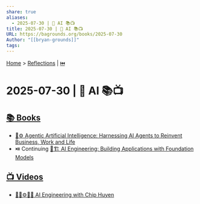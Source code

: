 ```yaml
---
share: true
aliases:
  - 2025-07-30 | 🤖 AI 📚📺
title: 2025-07-30 | 🤖 AI 📚📺
URL: https://bagrounds.org/books/2025-07-30
Author: "[[bryan-grounds]]"
tags: 
---
```

[Home](../index.md) > [Reflections](./index.md) | [⏮️](./2025-07-29.md)  
# 2025-07-30 | 🤖 AI 📚📺  
## [📚 Books](../books/index.md)  
- [🤖⚙️ Agentic Artificial Intelligence: Harnessing AI Agents to Reinvent Business, Work and Life](../books/agentic-artificial-intelligence-harnessing-ai-agents-to-reinvent-business-work-and-life.md)  
- ⏯️ Continuing [🤖🏗️ AI Engineering: Building Applications with Foundation Models](../books/ai-engineering-building-applications-with-foundation-models.md)  
  
## [📺 Videos](../videos/index.md)  
- [🤖🧠⚙️👩‍💻 AI Engineering with Chip Huyen](../videos/ai-engineering-with-chip-huyen.md)
